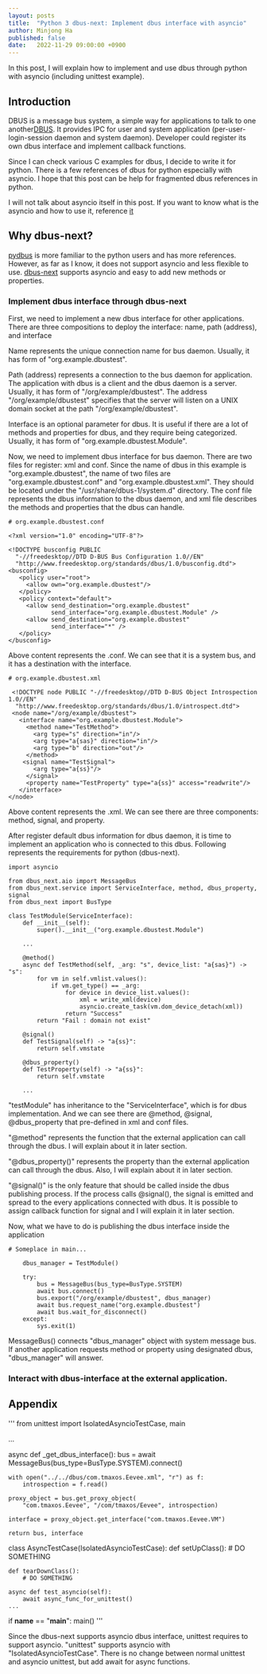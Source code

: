 ```yaml
---
layout: posts
title:  "Python 3 dbus-next: Implement dbus interface with asyncio"
author: Minjong Ha
published: false
date:   2022-11-29 09:00:00 +0900
---
```


In this post, I will explain how to implement and use dbus through python with asyncio (including unittest example).


## Introduction

DBUS is a message bus system, a simple way for applications to talk to one another[DBUS](https://www.freedesktop.org/wiki/Software/dbus/).
It provides IPC for user and system application (per-user-login-session daemon and system daemon).
Developer could register its own dbus interface and implement callback functions. 

Since I can check various C examples for dbus, I decide to write it for python.
There is a few references of dbus for python especially with asyncio.
I hope that this post can be help for fragmented dbus references in python.

I will not talk about asyncio itself in this post.
If you want to know what is the asyncio and how to use it, reference [it](https://docs.python.org/3/library/asyncio.html)


## Why dbus-next?

[pydbus](https://pydbus.readthedocs.io/en/latest/legacydocs/tutorial.html) is more familiar to the python users and has more references.
However, as far as I know, it does not support asyncio and less flexible to use.
[dbus-next](https://python-dbus-next.readthedocs.io/en/latest/index.html) supports asyncio and easy to add new methods or properties.

### Implement dbus interface through dbus-next

First, we need to implement a new dbus interface for other applications.
There are three compositions to deploy the interface: name, path (address), and interface

Name represents the unique connection name for bus daemon.
Usually, it has form of "org.example.dbustest".

Path (address) represents a connection to the bus daemon for application.
The application with dbus is a client and the dbus daemon is a server.
Usually, it has form of "/org/example/dbustest".
The address "/org/example/dbustest" specifies that the server will listen on a UNIX domain socket at the path "/org/example/dbustest".

Interface is an optional parameter for dbus.
It is useful if there are a lot of methods and properties for dbus, and they require being categorized.
Usually, it has form of "org.example.dbustest.Module".


Now, we need to implement dbus interface for bus daemon.
There are two files for register: xml and conf.
Since the name of dbus in this example is "org.example.dbustest", the name of two files are "org.example.dbustest.conf" and "org.example.dbustest.xml".
They should be located under the "/usr/share/dbus-1/system.d" directory.
The conf file represents the dbus information to the dbus daemon, and xml file describes the methods and properties that the dbus can handle.

```
# org.example.dbustest.conf

<?xml version="1.0" encoding="UTF-8"?>

<!DOCTYPE busconfig PUBLIC
  "-//freedesktop//DTD D-BUS Bus Configuration 1.0//EN"
  "http://www.freedesktop.org/standards/dbus/1.0/busconfig.dtd">
<busconfig>
   <policy user="root">
     <allow own="org.example.dbustest"/>
   </policy>
   <policy context="default">
     <allow send_destination="org.example.dbustest"
            send_interface="org.example.dbustest.Module" />
     <allow send_destination="org.example.dbustest"
            send_interface="*" />
   </policy>
</busconfig>

```

Above content represents the .conf.
We can see that it is a system bus, and it has a destination with the interface.

```
# org.example.dbustest.xml

 <!DOCTYPE node PUBLIC "-//freedesktop//DTD D-BUS Object Introspection 1.0//EN"
  "http://www.freedesktop.org/standards/dbus/1.0/introspect.dtd">
 <node name="/org/example/dbustest">
   <interface name="org.example.dbustest.Module">
     <method name="TestMethod">
       <arg type="s" direction="in"/>
       <arg type="a{sas}" direction="in"/>
       <arg type="b" direction="out"/>
     </method>
    <signal name="TestSignal">
       <arg type="a{ss}"/>
     </signal>
     <property name="TestProperty" type="a{ss}" access="readwrite"/>
   </interface>
</node>
```

Above content represents the .xml.
We can see there are three components: method, signal, and property.


After register default dbus information for dbus daemon, it is time to implement an application who is connected to this dbus.
Following represents the requirements for python (dbus-next).

```
import asyncio

from dbus_next.aio import MessageBus
from dbus_next.service import ServiceInterface, method, dbus_property, signal
from dbus_next import BusType

class TestModule(ServiceInterface):
    def __init__(self):
        super().__init__("org.example.dbustest.Module")

    ...

    @method()
    async def TestMethod(self, _arg: "s", device_list: "a{sas}") -> "s":
        for vm in self.vmlist.values():
            if vm.get_type() == _arg:
                for device in device_list.values():
                    xml = write_xml(device)
                    asyncio.create_task(vm.dom_device_detach(xml))
                return "Success"
        return "Fail : domain not exist"

    @signal()
    def TestSignal(self) -> "a{ss}":
        return self.vmstate

    @dbus_property()
    def TestProperty(self) -> "a{ss}":
        return self.vmstate

    ...
```

"testModule" has inheritance to the "ServiceInterface", which is for dbus implementation.
And we can see there are @method, @signal, @dbus_property that pre-defined in xml and conf files.

"@method" represents the function that the external application can call through the dbus.
I will explain about it in later section.

"@dbus_property()" represents the property than the external application can call through the dbus.
Also, I will explain about it in later section.

"@signal()" is the only feature that should be called inside the dbus publishing process.
If the process calls @signal(), the signal is emitted and spread to the every applications connected with dbus.
It is possible to assign callback function for signal and I will explain it in later section.


Now, what we have to do is publishing the dbus interface inside the application


```
# Someplace in main...

    dbus_manager = TestModule()
    
    try:
        bus = MessageBus(bus_type=BusType.SYSTEM)
        await bus.connect()
        bus.export("/org/example/dbustest", dbus_manager)
        await bus.request_name("org.example.dbustest")
        await bus.wait_for_disconnect()
    except:
        sys.exit(1)
```

MessageBus() connects "dbus_manager" object with system message bus.
If another application requests method or property using designated dbus, "dbus_manager" will answer.


### Interact with dbus-interface at the external application.





## Appendix
<!-- unittest for asyncio -->

'''
from unittest import IsolatedAsyncioTestCase, main

...

async def _get_dbus_interface():
    bus = await MessageBus(bus_type=BusType.SYSTEM).connect()

    with open("../../dbus/com.tmaxos.Eevee.xml", "r") as f:
        introspection = f.read()

    proxy_object = bus.get_proxy_object(
        "com.tmaxos.Eevee", "/com/tmaxos/Eevee", introspection)

    interface = proxy_object.get_interface("com.tmaxos.Eevee.VM")

    return bus, interface


class AsyncTestCase(IsolatedAsyncioTestCase):
    def setUpClass():
        # DO SOMETHING

    def tearDownClass():
        # DO SOMETHING

    async def test_asyncio(self):
        await async_func_for_unittest()
    ...

if __name__ == "__main__":
    main()
'''

Since the dbus-next supports asyncio dbus interface, unittest requires to support asyncio.
"unittest" supports asyncio with "IsolatedAsyncioTestCase".
There is no change between normal unittest and asyncio unittest, but add await for async functions.
